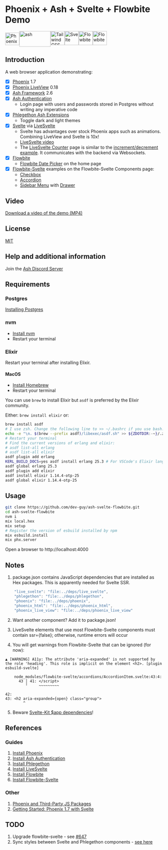 # Phoenix + Ash + Svelte + Flowbite Demo

<img alt='Phoenix' src="https://seeklogo.com/images/P/phoenix-logo-D15F067911-seeklogo.com.png" height=40 width=45><img alt='ash' align="top" src="https://ash-hq.org/images/ash-logo-side.svg" height=50 width=100><img alt='Tailwind CSS' src="https://upload.wikimedia.org/wikipedia/commons/thumb/d/d5/Tailwind_CSS_Logo.svg/1200px-Tailwind_CSS_Logo.svg.png" height=45 width=45><img alt='Svelte' src="https://upload.wikimedia.org/wikipedia/commons/1/1b/Svelte_Logo.svg" height=45 width=45><img alt='Flowbite' src="https://flowbite.com/docs/images/logo.svg" height=45 width=45><img alt='Flowbite-Svelte' src="https://flowbite-svelte.com/images/flowbite-svelte-icon-logo.svg" height=45 width=45>

## Introduction

A web browser application demonstrating:

- [x] [Phoenix](https://www.phoenixframework.org/) 1.7
- [x] [Phoenix LiveView](https://hexdocs.pm/phoenix_live_view/Phoenix.LiveView.html) 0.18 
- [x] [Ash Framework](https://ash-hq.org) 2.6
- [x] [Ash Authentication](https://github.com/team-alembic/ash_authentication)
  - Login page with users and passwords stored in Postgres without writing any imperative code
- [x] [Phlegethon Ash Extensions](https://github.com/frankdugan3/phlegethon) 
  - Toggle dark and light themes
- [x] [Svelte](https://svelte.dev) via [LiveSvelte](https://github.com/woutdp/live_svelte)
  - Svelte has advantages over stock Phoenix apps such as animations. Combining LiveView and Svelte is 10x!
  - [LiveSvelte video](https://www.youtube.com/watch?v=JMkvbW35QvA)
  - The [LiveSvelte Counter](https://github.com/woutdp/live_svelte#create-a-svelte-component) page is similar to the [increment/decrement example](https://svelte.dev/repl/65fc4b475b884dcba414139848ff02ef). It communicates with the backend via Websockets.
- [x] [Flowbite](https://flowbite.com)
  - [Flowbite Date Picker](https://flowbite.com/docs/plugins/datepicker/) on the home page
- [x] [Flowbite-Svelte](https://flowbite-svelte.com) examples on the Flowbite-Svelte Components page:
  - [Checkbox](https://flowbite-svelte.com/forms/checkbox)
  - [Accordion](https://flowbite-svelte.com/components/accordion)
  - [Sidebar Menu](https://flowbite-svelte.com/components/sidebar) with [Drawer](https://flowbite-svelte.com/components/drawer)

## Video

[Download a video of the demo (MP4)](https://drive.google.com/file/d/17rqo8kdDJMo3MS_yYRSgk4_7-m3QrYdH/view)

## License

[MIT](LICENSE)

## Help and additional information

Join the [Ash Discord Server](https://discord.com/invite/D7FNG2q)

## Requirements

### Postgres

[Installing Postgres](https://www.postgresql.org/docs/current/tutorial-install.html)

### nvm

- [Install nvm](https://github.com/nvm-sh/nvm/blob/master/README.md#install--update-script)
- Restart your terminal

### Elixir

Restart your terminal after installing Elixir.

#### MacOS

- [Install Homebrew](https://docs.brew.sh/Installation)
- Restart your terminal

You can use `brew` to install Elixir but `asdf` is preferred by the Elixir community.

Either: `brew install elixir` or:

```sh
brew install asdf
# I use zsh. Change the following line to >> ~/.bashrc if you use bash.
echo -e "\n. $(brew --prefix asdf)/libexec/asdf.sh" >> ${ZDOTDIR:-~}/.zshrc
# Restart your terminal
# Find the current versions of erlang and elixir:
# asdf list-all erlang
# asdf list-all elixir
asdf plugin add erlang
KERL_BUILD_DOCS=yes asdf install erlang 25.3 # For VSCode's Elixir language server extension
asdf global erlang 25.3
asdf plugin add elixir
asdf install elixir 1.14.4-otp-25
asdf global elixir 1.14.4-otp-25
```
 
## Usage

```sh
git clone https://github.com/dev-guy/ash-svelte-flowbite.git
cd ash-svelte-flowbite
nvm i
mix local.hex
mix setup
# Register the version of esbuild installed by npm
mix esbuild.install
mix phx.server
```

Open a browser to http://localhost:4000

## Notes

1. package.json contains JavaScript dependencies that are installed as Hex packages. This is apparently needed for Svelte SSR.

```js
    "live_svelte": "file:../deps/live_svelte",
    "phlegethon": "file:../deps/phlegethon",
    "phoenix": "file:../deps/phoenix",
    "phoenix_html": "file:../deps/phoenix_html",
    "phoenix_live_view": "file:../deps/phoenix_live_view"
```

2. Want another component? Add it to package.json!

3. LiveSvelte elements that use most Flowbite-Svelte components must contain ssr={false}; otherwise, runtime errors will occur

4. You will get warnings from Flowbite-Svelte that can be ignored (for now):

```
▲ [WARNING] A11y: The attribute 'aria-expanded' is not supported by the role 'heading'. This role is implicit on the element <h2>. [plugin esbuild-svelte]

    node_modules/flowbite-svelte/accordions/AccordionItem.svelte:43:4:
      43 │ 41: </script>
         ╵     ~~~~~~~~~

42:
43: <h2 aria-expanded={open} class="group">
        ^
```

5. Beware [Svelte-Kit $app dependencies](https://github.com/woutdp/live_svelte/discussions/30)!
  
## References

### Guides

1. [Install Phoenix](https://hexdocs.pm/phoenix/installation.html)
2. [Install Ash Authentication](https://hexdocs.pm/ash_authentication_phoenix/getting-started-with-ash-authentication-phoenix.html)
3. [Install Phlegethon](https://github.com/frankdugan3/phlegethon/blob/main/documentation/tutorials/get-started.md)
4. [Install LiveSvelte](https://github.com/woutdp/live_svelte/blob/master/README.md)
5. [Install Flowbite](https://flowbite.com/docs/getting-started/phoenix/)
6. [Install Flowbite-Svelte](https://medium.com/mkdir-awesome/getting-started-with-flowbite-svelte-37b086ce9db5)

### Other

1. [Phoenix and Third-Party JS Packages](https://hexdocs.pm/phoenix/asset_management.html)
2. [Getting Started: Phoenix 1.7 with Svelte](https://medium.com/@alistairisrael/phoenix-1-7-with-svelte-12257d853ed1)

## TODO

1. Upgrade flowbite-svelte - see [#647](https://github.com/themesberg/flowbite-svelte/issues/647)
2. Sync styles between Svelte and Phlegethon components - [see here](https://github.com/woutdp/live_svelte/discussions/28)

